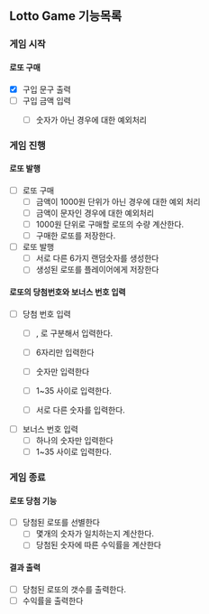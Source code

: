 ## Lotto Game 기능목록

### 게임 시작

#### 로또 구매
- [x] 구입 문구 출력
- [ ] 구입 금액 입력
  - [ ] 숫자가 아닌 경우에 대한 예외처리



### 게임 진행

#### 로또 발행

- [ ] 로또 구매
  - [ ] 금액이 1000원 단위가 아닌 경우에 대한 예외 처리
  - [ ] 금액이 문자인 경우에 대한 예외처리
  - [ ] 1000원 단위로 구매할 로또의 수량 계산한다.
  - [ ] 구매한 로또를 저장한다.

- [ ] 로또 발행
  - [ ] 서로 다른 6가지 랜덤숫자를 생성한다
  - [ ] 생성된 로또를 플레이어에게 저장한다

#### 로또의 당첨번호와 보너스 번호 입력

- [ ] 당첨 번호 입력
  - [ ] , 로 구분해서 입력한다.
  - [ ] 6자리만 입력한다
  - [ ] 숫자만 입력한다
  - [ ] 1~35 사이로 입력한다.
  - [ ] 서로 다른 숫자를 입력한다.


- [ ] 보너스 번호 입력
  - [ ] 하나의 숫자만 입력한다
  - [ ] 1~35 사이로 입력한다.

### 게임 종료

#### 로또 당첨 기능
- [ ] 당첨된 로또를 선별한다
  - [ ] 몇개의 숫자가 일치하는지 계산한다.
  - [ ] 당첨된 숫자에 따른 수익률을 계산한다

#### 결과 출력
- [ ] 당첨된 로또의 갯수를 출력한다.
- [ ] 수익률을 출력한다
